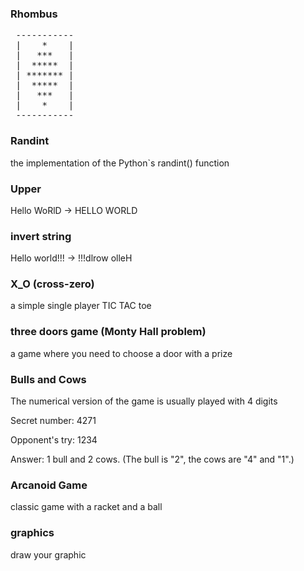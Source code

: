 ### Rhombus

<pre>
 -----------
 |    *    |
 |   ***   |
 |  *****  |
 | ******* |
 |  *****  |
 |   ***   |
 |    *    |
 -----------
</pre>

### Randint

the implementation of the Python`s randint() function

### Upper

Hello WoRlD -> HELLO WORLD

### invert string

Hello world!!! -> !!!dlrow olleH

### X_O (cross-zero)

a simple single player TIC TAC toe

### three doors game (Monty Hall problem)

a game where you need to choose a door with a prize

### Bulls and Cows

The numerical version of the game is usually played with 4 digits

Secret number: 4271

Opponent's try: 1234

Answer: 1 bull and 2 cows. (The bull is "2", the cows are "4" and "1".)

### Arcanoid Game

classic game with a racket and a ball


### graphics

draw your graphic


